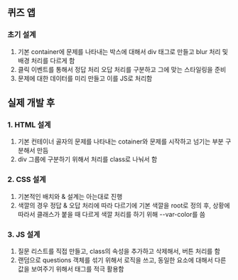 ## 퀴즈 앱

### 초기 설계
1. 기본 container에 문제를 나타내는 박스에 대해서 div 태그로 만들고 blur 처리 및 배경 처리를 다르게 함
2. 클릭 이벤트를 통해서 정답 처리 오답 처리를 구분하고 그에 맞는 스타일링을 준비
3. 문제에 대한 데이터를 미리 만들고 이를 JS로 처리함

## 실제 개발 후

### 1. HTML 설계
1. 기본 컨테이너 골자의 문제를 나타내는 cotainer와 문제를 시작하고 넘기는 부분 구분해서 만듬
2. div 그룹에 구분하기 위해서 처리를 class로 나눠서 함

### 2. CSS 설계
1. 기본적인 배치와 & 설계는 아는대로 진행
2. 색깔의 경우 정답 & 오답 처리에 따라 다르기에 기본 색깔을 root로 정의 후, 상황에 따라서 클래스가 붙을 때 다르게 색깔 처리를 하기 위해 --var-color를 씀

### 3. JS 설계
1. 질문 리스트를 직접 만들고, class의 속성을 추가하고 삭제해서, 버튼 처리를 함
2. 랜덤으로 questions 객체를 섞기 위해서 로직을 쓰고, 동일한 요소에 대해서 다른 값을 보여주기 위해서 태그를 적극 활용함